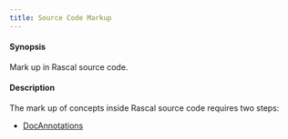 ```yaml
---
title: Source Code Markup
---
```


#### Synopsis

Mark up in Rascal source code.

#### Description

The mark up of concepts inside Rascal source code requires two steps:

* [DocAnnotations](../../../Tutor/Markup/SourceCodeMarkup/DocAnnotations/)


